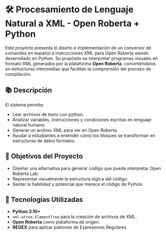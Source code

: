 # 🛠️ Procesamiento de Lenguaje Natural a XML - Open Roberta + Python

Este proyecto presenta el diseño e implementación de un conversor de comandos en español a instrucciones XML para Open Roberta siendo desarrollado en Python. Su propósito es interpretar programas visuales en formato XML generados por la plataforma **Open Roberta**, convirtiéndolos en estructuras intermedias que facilitan la comprensión del proceso de compilación.

## 📚 Descripción

El sistema permite:
- Leer archivos de texto con python.
- Analizar variables, instrucciones y condiciones escritas en lenguaje natural humano.
- Generar un archivo XML para ver en Open Roberta.
- Ayudar a estudiantes a entender cómo los bloques se transforman en estructuras de datos formales.

## 🎯 Objetivos del Proyecto

- Diseñar una alternativa para generar código que pueda interpretar Open Roberta Lab.
- Representar visualmente la estructura lógica del código.
- Sentar la habilidad y potencial que merece el código de Python.

## 🧰 Tecnologías Utilizadas

- **Python 3.10+**
- `xml.etree.ElementTree` para la creación de archivos de XML.
- **Open Roberta** como plataforma de origen.
- **REGEX** para aplicar patrones de Expresiones Regulares

